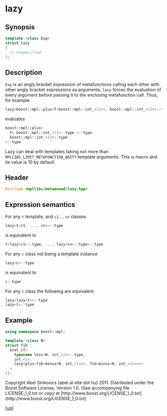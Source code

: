 # lazy

## Synopsis

```cpp
template <class Exp>
struct lazy
{
  // unspecified
};
```

## Description

`Exp` is an angly bracket expression of metafunctions calling each other with
other angly bracket expressions as arguments. `lazy` forces the evaluation of
every argument before passing it to the enclosing metafunction call. Thus, for
example

```cpp
lazy<boost::mpl::plus<f<boost::mpl::int_<11>>, boost::mpl::int_<13>>::type
```

evaluates

```cpp
boost::mpl::plus<
  f< boost::mpl::int_<11>::type >::type,
  boost::mpl::int_<13>::type
>::type
```

Lazy can deal with templates taking not more than
`MPLLIBS_LIMIT_METAFUNCTION_ARITY` template arguments. This is macro and its
value is 10 by default.

## Header

```cpp
#include <mpllibs/metamonad/lazy.hpp>
```

## Expression semantics

For any `t` template, and `c1` ... `cn` classes

```cpp
lazy<t<c1, ..., cn>>::type
```

is equivalent to

```cpp
t<lazy<c1>::type, ..., lazy<cn>::type>::type
```

For any `c` class not being a template instance

```cpp
lazy<c>::type
```

is equivalent to

```cpp
c::type
```

For any `t` class the following are equivalent:

```cpp
lazy<lazy<t>>::type
lazy<t>::type
```

## Example

```cpp
using namespace boost::mpl;

template <class N>
struct fib :
  eval_if<
    typename less<N, int_<2>>::type,
    int_<1>,
    lazy<plus<fib<minus<N, int_<1>>>, fib<minus<N, int_<2>>>>>
  >
{};
```

<p class="copyright">
Copyright Abel Sinkovics (abel at elte dot hu) 2011.
Distributed under the Boost Software License, Version 1.0.
(See accompanying file LICENSE_1_0.txt or copy at
[http://www.boost.org/LICENSE_1_0.txt](http://www.boost.org/LICENSE_1_0.txt)
</p>

[[up]](reference.html)



